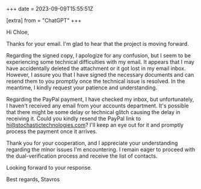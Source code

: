 +++
date = 2023-09-09T15:55:51Z

[extra]
from = "ChatGPT"
+++

Hi Chloe,

Thanks for your email. I'm glad to hear that the project is moving forward.

Regarding the signed copy, I apologize for any confusion, but I seem to be experiencing some technical difficulties with my email. It appears that I may have accidentally deleted the attachment or it got lost in my email inbox. However, I assure you that I have signed the necessary documents and can resend them to you promptly once the technical issue is resolved. In the meantime, I kindly request your patience and understanding.

Regarding the PayPal payment, I have checked my inbox, but unfortunately, I haven't received any email from your accounts department. It's possible that there might be some delay or technical glitch causing the delay in receiving it. Could you kindly resend the PayPal link to hi@stochastictechnologies.com? I'll keep an eye out for it and promptly process the payment once it arrives.

Thank you for your cooperation, and I appreciate your understanding regarding the minor issues I'm encountering. I remain eager to proceed with the dual-verification process and receive the list of contacts.

Looking forward to your response.

Best regards,
Stavros
